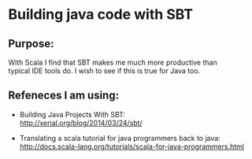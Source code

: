 # Building java code with SBT

## Purpose:
With Scala I find that SBT makes me much more productive than<br>
typical IDE tools do.  I wish to see if this is true for Java too.

## Refeneces I am using:

* Building Java Projects With SBT:<br>
  http://xerial.org/blog/2014/03/24/sbt/

* Translating a scala tutorial for java programmers back to java:<br>
  http://docs.scala-lang.org/tutorials/scala-for-java-programmers.html


